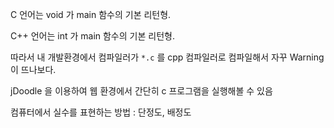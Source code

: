 C 언어는 void 가 main 함수의 기본 리턴형.

C++ 언어는 int 가 main 함수의 기본 리턴형. 

따라서 내 개발환경에서 컴파일러가 `*.c` 를 cpp 컴파일러로 컴파일해서 자꾸 Warning 이 뜨나보다.

jDoodle 을 이용하여 웹 환경에서 간단히 c 프로그램을 실행해볼 수 있음

컴퓨터에서 실수를 표현하는 방법 : 단정도, 배정도
